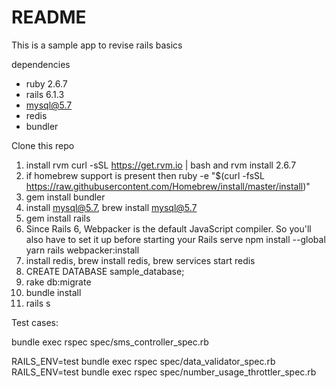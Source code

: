 # README


This is a sample app to revise rails basics

dependencies

* ruby 2.6.7
* rails 6.1.3
* mysql@5.7
* redis
* bundler


Clone this repo
1. install rvm curl -sSL https://get.rvm.io | bash and rvm install 2.6.7
2. if homebrew support is present then ruby -e "$(curl -fsSL https://raw.githubusercontent.com/Homebrew/install/master/install)"
3. gem install bundler
4. install mysql@5.7,  brew install mysql@5.7
5. gem install rails
6. Since Rails 6, Webpacker is the default JavaScript compiler. So you'll also have to set it up before starting your Rails serve
npm install --global yarn
rails webpacker:install
7. install redis, brew install redis, brew services start redis
8. CREATE DATABASE sample_database;
9. rake db:migrate
10. bundle install
11. rails s

Test cases:

bundle exec rspec spec/sms_controller_spec.rb

RAILS_ENV=test bundle exec rspec spec/data_validator_spec.rb
RAILS_ENV=test bundle exec rspec spec/number_usage_throttler_spec.rb
